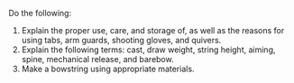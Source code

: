 Do the following:

1. Explain the proper use, care, and storage of, as well as the reasons for using tabs, arm guards, shooting gloves, and quivers.
1. Explain the following terms: cast, draw weight, string height, aiming, spine, mechanical release, and barebow.
1. Make a bowstring using appropriate materials.
